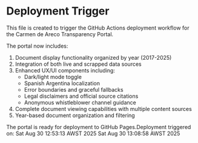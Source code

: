 # Deployment Trigger

This file is created to trigger the GitHub Actions deployment workflow for the Carmen de Areco Transparency Portal.

The portal now includes:

1. Document display functionality organized by year (2017-2025)
2. Integration of both live and scrapped data sources
3. Enhanced UX/UI components including:
   - Dark/light mode toggle
   - Spanish Argentina localization
   - Error boundaries and graceful fallbacks
   - Legal disclaimers and official source citations
   - Anonymous whistleblower channel guidance
4. Complete document viewing capabilities with multiple content sources
5. Year-based document organization and filtering

The portal is ready for deployment to GitHub Pages.Deployment triggered on: 
Sat Aug 30 12:53:13 AWST 2025
Sat Aug 30 13:08:58 AWST 2025
